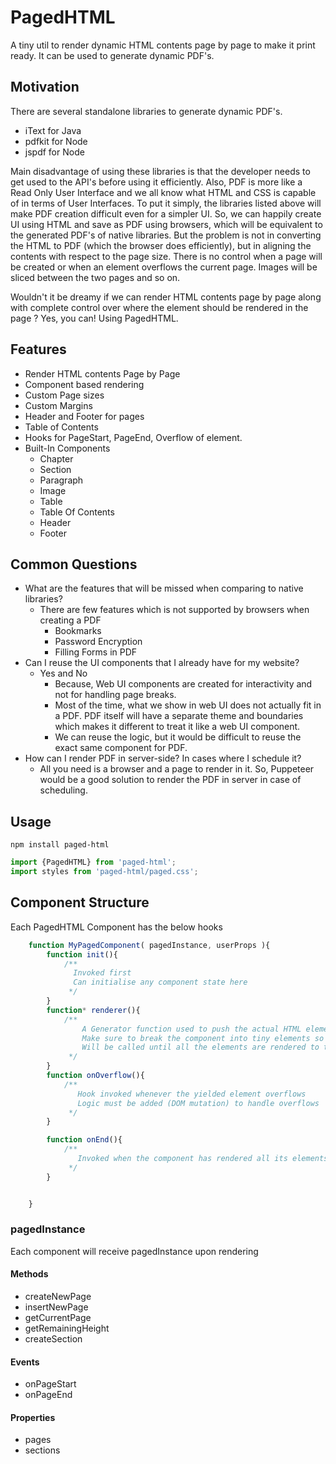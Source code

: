 # PagedHTML

A tiny util to render dynamic HTML contents page by page to make it print ready. It can be used to generate dynamic PDF's. 

## Motivation

There are several standalone libraries to generate dynamic PDF's.
* iText for Java
* pdfkit for Node
* jspdf for Node



Main disadvantage of using these libraries is that the developer needs to get used to the API's before using it efficiently. Also, PDF is more like a Read Only User Interface and we all know what HTML and CSS is capable of in terms of User Interfaces. To put it simply, the libraries listed above will make PDF creation difficult even for a simpler UI. 
So, we can happily create UI using HTML and save as PDF using browsers, which will be equivalent to the generated PDF's of native libraries.
But the problem is not in converting the HTML to PDF (which the browser does efficiently), but in aligning the contents with respect to the page size. 
There is no control when a page will be created or when an element overflows the current page. Images will be sliced between the two pages and so on. 

Wouldn't it be dreamy if we can render HTML contents page by page along with complete control over where the element should be rendered in the page ? 
Yes, you can! Using PagedHTML. 

## Features

* Render HTML contents Page by Page
* Component based rendering
* Custom Page sizes
* Custom Margins
* Header and Footer for pages
* Table of Contents
* Hooks for PageStart, PageEnd, Overflow of element.
* Built-In Components
  * Chapter
  * Section
  * Paragraph
  * Image
  * Table
  * Table Of Contents
  * Header 
  * Footer


## Common Questions

* What are the features that will be missed when comparing to native libraries?
  * There are few features which is not supported by browsers when creating a PDF
    * Bookmarks
    * Password Encryption
    * Filling Forms in PDF
* Can I reuse the UI components that I already have for my website?
  * Yes and No
    * Because, Web UI components are created for interactivity and not for handling page breaks. 
    * Most of the time, what we show in web UI does not actually fit in a PDF. PDF itself will have a separate theme and boundaries which makes it different to treat it like a web UI component.
    * We can reuse the logic, but it would be difficult to reuse the exact same component for PDF.
* How can I render PDF in server-side? In cases where I schedule it?
  * All you need is a browser and a page to render in it. So, Puppeteer would be a good solution to render the PDF in server in case of scheduling.



## Usage

```npm install paged-html```

```js
import {PagedHTML} from 'paged-html';
import styles from 'paged-html/paged.css';
```


## Component Structure

Each PagedHTML Component has the below hooks

```js
    function MyPagedComponent( pagedInstance, userProps ){
        function init(){
            /**
              Invoked first
              Can initialise any component state here
             */
        }
        function* renderer(){
            /**
                A Generator function used to push the actual HTML elements one by one to the current page. 
                Make sure to break the component into tiny elements so that it will be easy to handle overflows.
                Will be called until all the elements are rendered to the page.
             */
        }
        function onOverflow(){
            /**
               Hook invoked whenever the yielded element overflows
               Logic must be added (DOM mutation) to handle overflows 
             */
        }

        function onEnd(){
            /**
               Invoked when the component has rendered all its elements. Can be used to clean up any state.
             */
        }


    }
```

### pagedInstance

Each component will receive pagedInstance upon rendering

#### Methods

* createNewPage
* insertNewPage
* getCurrentPage
* getRemainingHeight
* createSection


#### Events

* onPageStart
* onPageEnd

#### Properties

* pages
* sections


